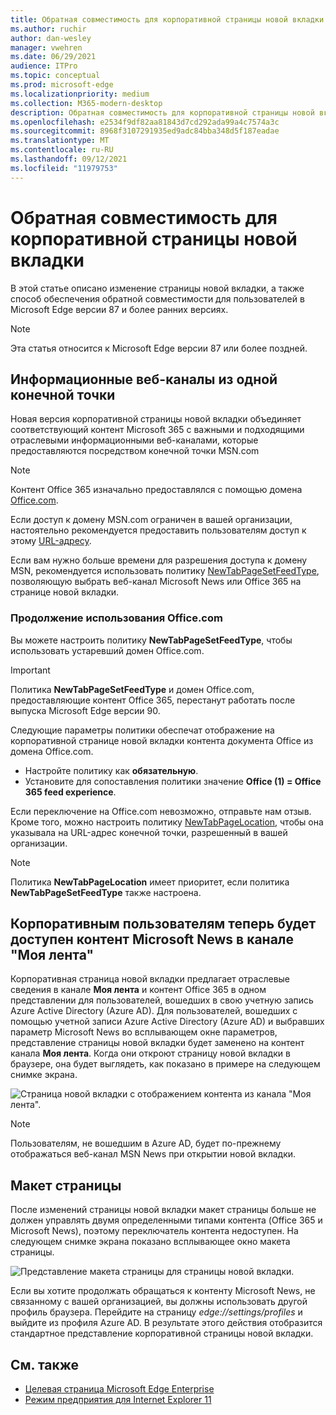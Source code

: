```yaml
---
title: Обратная совместимость для корпоративной страницы новой вкладки
ms.author: ruchir
author: dan-wesley
manager: vwehren
ms.date: 06/29/2021
audience: ITPro
ms.topic: conceptual
ms.prod: microsoft-edge
ms.localizationpriority: medium
ms.collection: M365-modern-desktop
description: Обратная совместимость для корпоративной страницы новой вкладки
ms.openlocfilehash: e2534f9df82aa81843d7cd292ada99a4c7574a3c
ms.sourcegitcommit: 8968f3107291935ed9adc84bba348d5f187eadae
ms.translationtype: MT
ms.contentlocale: ru-RU
ms.lasthandoff: 09/12/2021
ms.locfileid: "11979753"
---
```

# <a name="backwards-compatibility-for-the-enterprise-new-tab-page"></a>Обратная совместимость для корпоративной страницы новой вкладки

В этой статье описано изменение страницы новой вкладки, а также способ обеспечения обратной совместимости для пользователей в Microsoft Edge версии 87 и более ранних версиях.

> [!NOTE]
> Эта статья относится к Microsoft Edge версии 87 или более поздней.

## <a name="information-feeds-from-single-endpoint"></a>Информационные веб-каналы из одной конечной точки

Новая версия корпоративной страницы новой вкладки объединяет соответствующий контент Microsoft 365 с важными и подходящими отраслевыми информационными веб-каналами, которые предоставляются посредством конечной точки MSN.com

> [!NOTE]
> Контент Office 365 изначально предоставлялся с помощью домена [Office.com](https://www.office.com).

Если доступ к домену MSN.com ограничен в вашей организации, настоятельно рекомендуется предоставить пользователям доступ к этому [URL-адресу](https://ntp.msn.com).

Если вам нужно больше времени для разрешения доступа к домену MSN, рекомендуется использовать политику [NewTabPageSetFeedType](./microsoft-edge-policies.md#newtabpagesetfeedtype), позволяющую выбрать веб-канал Microsoft News или Office 365 на странице новой вкладки.

### <a name="keep-using-officecom"></a>Продолжение использования Office.com

 Вы можете настроить политику **NewTabPageSetFeedType**, чтобы использовать устаревший домен Office.com.

> [!IMPORTANT]
> Политика **NewTabPageSetFeedType** и домен Office.com, предоставляющие контент Office 365, перестанут работать после выпуска Microsoft Edge версии 90.

Следующие параметры политики обеспечат отображение на корпоративной странице новой вкладки контента документа Office из домена Office.com.

- Настройте политику как **обязательную**.
- Установите для сопоставления политики значение **Office (1) = Office 365 feed experience**.

Если переключение на Office.com невозможно, отправьте нам отзыв. Кроме того, можно настроить политику [NewTabPageLocation](./microsoft-edge-policies.md#newtabpagelocation), чтобы она указывала на URL-адрес конечной точки, разрешенный в вашей организации.

> [!NOTE]
> Политика **NewTabPageLocation** имеет приоритет, если политика **NewTabPageSetFeedType** также настроена.

## <a name="enterprise-users-will-now-get-microsoft-news-content-via-my-feed"></a>Корпоративным пользователям теперь будет доступен контент Microsoft News в канале "Моя лента"

Корпоративная страница новой вкладки предлагает отраслевые сведения в канале **Моя лента** и контент Office 365 в одном представлении для пользователей, вошедших в свою учетную запись Azure Active Directory (Azure AD). Для пользователей, вошедших с помощью учетной записи Azure Active Directory (Azure AD) и выбравших параметр Microsoft News во всплывающем окне параметров, представление страницы новой вкладки будет заменено на контент канала **Моя лента**. Когда они откроют страницу новой вкладки в браузере, она будет выглядеть, как показано в примере на следующем снимке экрана.

![Страница новой вкладки с отображением контента из канала "Моя лента".](media/microsoft-edge-ntp-backward-compatibility/microsoft-edge-ntp-myfeed-view.png)

> [!NOTE]
> Пользователям, не вошедшим в Azure AD, будет по-прежнему отображаться веб-канал MSN News при открытии новой вкладки.

## <a name="page-layout"></a>Макет страницы

После изменений страницы новой вкладки макет страницы больше не должен управлять двумя определенными типами контента (Office 365 и Microsoft News), поэтому переключатель контента недоступен. На следующем снимке экрана показано всплывающее окно макета страницы.

![Представление макета страницы для страницы новой вкладки.](media/microsoft-edge-ntp-backward-compatibility/microsoft-edge-ntp-page-layout.png)

Если вы хотите продолжать обращаться к контенту Microsoft News, не связанному с вашей организацией, вы должны использовать другой профиль браузера. Перейдите на страницу *edge://settings/profiles* и выйдите из профиля Azure AD. В результате этого действия отобразится стандартное представление корпоративной страницы новой вкладки. 

## <a name="see-also"></a>См. также

- [Целевая страница Microsoft Edge Enterprise](https://aka.ms/EdgeEnterprise)
- [Режим предприятия для Internet Explorer 11](/internet-explorer/ie11-deploy-guide/enterprise-mode-overview-for-ie11)